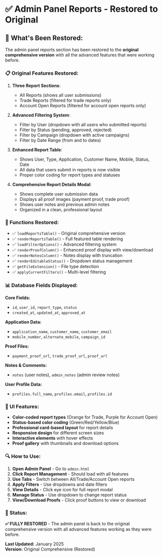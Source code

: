 # ✅ Admin Panel Reports - Restored to Original

## 🎯 What's Been Restored:

The admin panel reports section has been restored to the **original comprehensive version** with all the advanced features that were working before.

### **📋 Original Features Restored:**

1. **Three Report Sections**:
   - All Reports (shows all user submissions)
   - Trade Reports (filtered for trade reports only)  
   - Account Open Reports (filtered for account open reports only)

2. **Advanced Filtering System**:
   - Filter by User (dropdown with all users who submitted reports)
   - Filter by Status (pending, approved, rejected)
   - Filter by Campaign (dropdown with active campaigns)
   - Filter by Date Range (from and to dates)

3. **Enhanced Report Table**:
   - Shows User, Type, Application, Customer Name, Mobile, Status, Date
   - All data that users submit in reports is now visible
   - Proper color coding for report types and statuses

4. **Comprehensive Report Details Modal**:
   - Shows complete user submission data
   - Displays all proof images (payment proof, trade proof)
   - Shows user notes and previous admin notes
   - Organized in a clean, professional layout

### **🔧 Functions Restored:**

- ✅ `loadReportsTable()` - Original comprehensive version
- ✅ `renderReportsTable()` - Full featured table rendering
- ✅ `loadFilterOptions()` - Advanced filtering system
- ✅ `renderProofColumn()` - Enhanced proof display with view/download
- ✅ `renderNotesColumn()` - Notes display with truncation
- ✅ `renderEditableStatus()` - Dropdown status management
- ✅ `getFileExtension()` - File type detection
- ✅ `applyCurrentFilters()` - Multi-level filtering

### **📊 Database Fields Displayed:**

**Core Fields:**
- `id`, `user_id`, `report_type`, `status`
- `created_at`, `updated_at`, `approved_at`

**Application Data:**
- `application_name`, `customer_name`, `customer_email`
- `mobile_number`, `alternate_mobile`, `campaign_id`

**Proof Files:**
- `payment_proof_url`, `trade_proof_url`, `proof_url`

**Notes & Comments:**
- `notes` (user notes), `admin_notes` (admin review notes)

**User Profile Data:**
- `profiles.full_name`, `profiles.email`, `profiles.id`

### **🎨 UI Features:**

- **Color-coded report types** (Orange for Trade, Purple for Account Open)
- **Status-based color coding** (Green/Red/Yellow/Blue)
- **Professional card-based layout** for report details
- **Responsive design** for different screen sizes
- **Interactive elements** with hover effects
- **Proof gallery** with thumbnails and download options

### **🔍 How to Use:**

1. **Open Admin Panel** - Go to `admin.html`
2. **Click Report Management** - Should load with all features
3. **Use Tabs** - Switch between All/Trade/Account Open reports
4. **Apply Filters** - Use dropdowns and date filters
5. **View Details** - Click eye icon for full report modal
6. **Manage Status** - Use dropdown to change report status
7. **View/Download Proofs** - Click proof buttons to view or download

### **🚀 Status:**

**✅ FULLY RESTORED** - The admin panel is back to the original comprehensive version with all advanced features working as they were before.

**Last Updated:** January 2025  
**Version:** Original Comprehensive (Restored)
